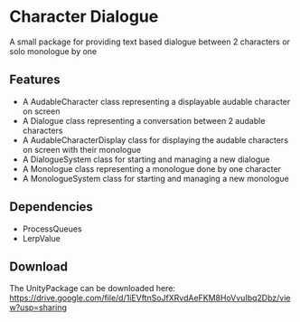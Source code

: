 # Character Dialogue

A small package for providing text based dialogue between 2 characters or solo monologue by one

## Features

- A AudableCharacter class representing a displayable audable character on screen
- A Dialogue class representing a conversation between 2 audable characters
- A AudableCharacterDisplay class for displaying the audable characters on screen with their monologue
- A DialogueSystem class for starting and managing a new dialogue
- A Monologue class representing a monologue done by one character
- A MonologueSystem class for starting and managing a new monologue

## Dependencies

- ProcessQueues
- LerpValue

## Download

The UnityPackage can be downloaded here: https://drive.google.com/file/d/1iEVftnSoJfXRvdAeFKM8HoVvuIbq2Dbz/view?usp=sharing 
